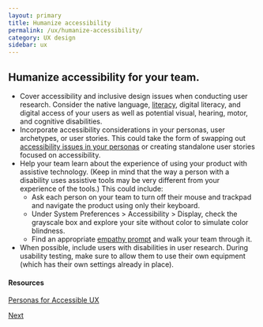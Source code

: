 ```yaml
---
layout: primary
title: Humanize accessibility
permalink: /ux/humanize-accessibility/
category: UX design
sidebar: ux
---
```


## Humanize accessibility for your team.

- Cover accessibility and inclusive design issues when conducting user research. Consider the native language, [literacy](http://contentsmagazine.com/articles/the-audience-you-didnt-know-you-had/), digital literacy, and digital access of your users as well as potential visual, hearing, motor, and cognitive disabilities.
- Incorporate accessibility considerations in your personas, user archetypes, or user stories. This could take the form of swapping out [accessibility issues in your personas](https://www.perpendicularangel.com/portfolio/publications/published-on-the-pastry-box/an-alphabet-of-accessibility-issues/) or creating standalone user stories focused on accessibility.
- Help your team learn about the experience of using your product with assistive technology. (Keep in mind that the way a person with a disability uses assistive tools may be very different from your experience of the tools.) This could include:
  - Ask each person on your team to turn off their mouse and trackpad and navigate the product using only their keyboard.
  - Under System Preferences > Accessibility > Display, check the grayscale box and explore your site without color to simulate color blindness.
  - Find an appropriate [empathy prompt](https://empathyprompts.net/#diminished-problem-solving-skills) and walk your team through it.
- When possible, include users with disabilities in user research. During usability testing, make sure to allow them to use their own equipment (which has their own settings already in place).

#### Resources
[Personas for Accessible UX](https://rosenfeldmedia.com/a-web-for-everyone/personas-for-accessible-ux/)

<a class="usa-button button-next" href="{{ site.baseurl }}/ux/tab-order/">
  Next <i class="fa fa-chevron-right" aria-hidden="true"></i>
</a>

